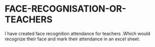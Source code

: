 # FACE-RECOGNISATION-OR-TEACHERS
I have created  face recognition  attendance for  teachers .Which would recognize their face and mark their attendance in an excel sheet. 
